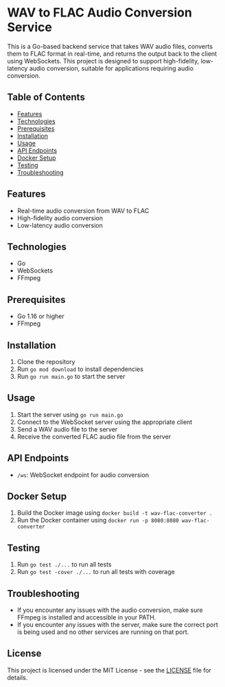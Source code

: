 # WAV to FLAC Audio Conversion Service

This is a Go-based backend service that takes WAV audio files, converts them to FLAC format in real-time, and returns the output back to the client using WebSockets. This project is designed to support high-fidelity, low-latency audio conversion, suitable for applications requiring audio conversion.

## Table of Contents
- [Features](#features)
- [Technologies](#technologies)
- [Prerequisites](#prerequisites)
- [Installation](#installation)
- [Usage](#usage)
- [API Endpoints](#api-endpoints)
- [Docker Setup](#docker-setup)
- [Testing](#testing)
- [Troubleshooting](#troubleshooting)

## Features
- Real-time audio conversion from WAV to FLAC
- High-fidelity audio conversion
- Low-latency audio conversion

## Technologies
- Go
- WebSockets
- FFmpeg

## Prerequisites
- Go 1.16 or higher
- FFmpeg

## Installation
1. Clone the repository
2. Run `go mod download` to install dependencies
3. Run `go run main.go` to start the server

## Usage
1. Start the server using `go run main.go`
2. Connect to the WebSocket server using the appropriate client
3. Send a WAV audio file to the server
4. Receive the converted FLAC audio file from the server

## API Endpoints
- `/ws`: WebSocket endpoint for audio conversion

## Docker Setup
1. Build the Docker image using `docker build -t wav-flac-converter .`
2. Run the Docker container using `docker run -p 8080:8080 wav-flac-converter`

## Testing
1. Run `go test ./...` to run all tests
2. Run `go test -cover ./...` to run all tests with coverage

## Troubleshooting
- If you encounter any issues with the audio conversion, make sure FFmpeg is installed and accessible in your PATH.
- If you encounter any issues with the server, make sure the correct port is being used and no other services are running on that port.


## License
This project is licensed under the MIT License - see the [LICENSE](LICENSE) file for details.
```

